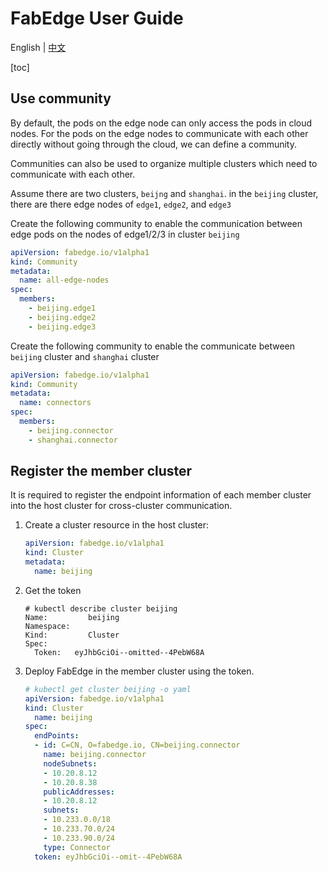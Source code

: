 # FabEdge User Guide

English | [中文](user-guide_zh.md)

[toc]

## Use community

By default, the pods on the edge node can only access the pods in cloud nodes. For the pods on the edge nodes to communicate with each other directly without going through the cloud, we can define a community.

Communities can also be used to organize multiple clusters which need to communicate with each other.  

Assume there are two clusters, `beijng` and `shanghai`.  in the `beijing` cluster, there are there edge nodes of `edge1`, `edge2`, and `edge3`

Create the following community to enable the communication between edge pods on the nodes of edge1/2/3 in cluster `beijing`

```yaml
apiVersion: fabedge.io/v1alpha1
kind: Community
metadata:
  name: all-edge-nodes
spec:
  members:
    - beijing.edge1
    - beijing.edge2
    - beijing.edge3
```

Create the following community to enable the communicate between `beijing` cluster and `shanghai` cluster 

```yaml
apiVersion: fabedge.io/v1alpha1
kind: Community
metadata:
  name: connectors
spec:
  members:
    - beijing.connector
    - shanghai.connector
```



## Register the member cluster

It is required to register the endpoint information of each member cluster into the host cluster for cross-cluster communication.

1. Create a cluster resource in the host cluster: 

   ```yaml
   apiVersion: fabedge.io/v1alpha1
   kind: Cluster
   metadata:
     name: beijing
   ```

2. Get the token

   ```shell
   # kubectl describe cluster beijing
   Name:         beijing
   Namespace:    
   Kind:         Cluster
   Spec:
     Token:   eyJhbGciOi--omitted--4PebW68A
   ```
   
3. Deploy FabEdge in the member cluster using the token. 

   ```yaml
   # kubectl get cluster beijing -o yaml
   apiVersion: fabedge.io/v1alpha1
   kind: Cluster
     name: beijing
   spec:
     endPoints:
     - id: C=CN, O=fabedge.io, CN=beijing.connector
       name: beijing.connector
       nodeSubnets:
       - 10.20.8.12
       - 10.20.8.38
       publicAddresses:
       - 10.20.8.12
       subnets:
       - 10.233.0.0/18
       - 10.233.70.0/24
       - 10.233.90.0/24
       type: Connector
     token: eyJhbGciOi--omit--4PebW68A
   ```

